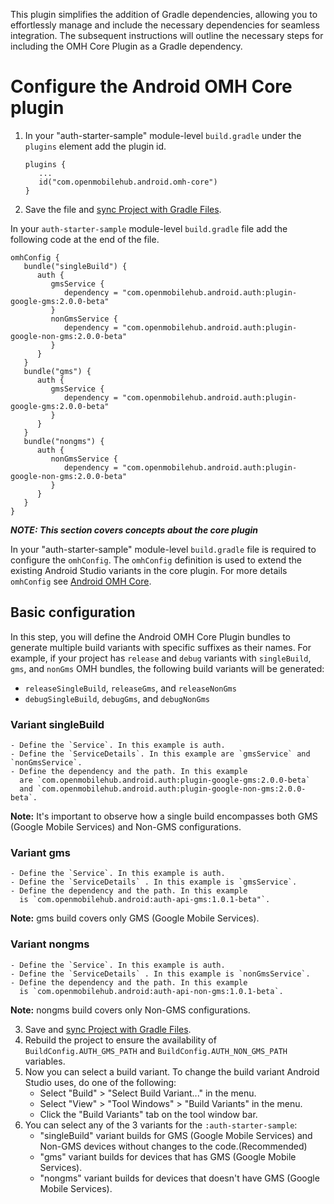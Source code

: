 This plugin simplifies the addition of Gradle dependencies, allowing you to effortlessly manage and include the necessary dependencies for seamless integration. The subsequent instructions will outline the necessary steps for including the OMH Core Plugin as a Gradle dependency.

# Configure the Android OMH Core plugin

1. In your "auth-starter-sample" module-level `build.gradle` under the `plugins` element add the
   plugin id.

   ```
   plugins {
      ...
      id("com.openmobilehub.android.omh-core")
   }
   ```

2. Save the file
   and [sync Project with Gradle Files](https://developer.android.com/studio/build#sync-files).

In your `auth-starter-sample` module-level `build.gradle` file add the following code at the end of
the file.

```
omhConfig {
   bundle("singleBuild") {
      auth {
         gmsService {
            dependency = "com.openmobilehub.android.auth:plugin-google-gms:2.0.0-beta"
         }
         nonGmsService {
            dependency = "com.openmobilehub.android.auth:plugin-google-non-gms:2.0.0-beta"
         }
      }
   }
   bundle("gms") {
      auth {
         gmsService {
            dependency = "com.openmobilehub.android.auth:plugin-google-gms:2.0.0-beta"
         }
      }
   }
   bundle("nongms") {
      auth {
         nonGmsService {
            dependency = "com.openmobilehub.android.auth:plugin-google-non-gms:2.0.0-beta"
         }
      }
   }
}
```

_**NOTE: This section covers concepts about the core plugin**_

In your "auth-starter-sample" module-level `build.gradle` file is required to configure
the `omhConfig`. The `omhConfig` definition is used to extend the existing Android Studio variants
in the core plugin. For more details `omhConfig`
see [Android OMH Core](https://github.com/openmobilehub/android-omh-core).

## Basic configuration

In this step, you will define the Android OMH Core Plugin bundles to generate multiple build
variants with specific suffixes as their names. For example, if your project has `release`
and `debug` variants with `singleBuild`, `gms`, and `nonGms` OMH bundles, the following build
variants will be generated:

- `releaseSingleBuild`, `releaseGms`, and `releaseNonGms`
- `debugSingleBuild`, `debugGms`, and `debugNonGms`

### Variant singleBuild

    - Define the `Service`. In this example is auth.
    - Define the `ServiceDetails`. In this example are `gmsService` and `nonGmsService`.
    - Define the dependency and the path. In this example
      are `com.openmobilehub.android.auth:plugin-google-gms:2.0.0-beta`
      and `com.openmobilehub.android.auth:plugin-google-non-gms:2.0.0-beta`.

**Note:** It's important to observe how a single build encompasses both GMS (Google Mobile Services)
and Non-GMS configurations.

### Variant gms

    - Define the `Service`. In this example is auth.
    - Define the `ServiceDetails` . In this example is `gmsService`.
    - Define the dependency and the path. In this example
      is `com.openmobilehub.android:auth-api-gms:1.0.1-beta"`.

**Note:** gms build covers only GMS (Google Mobile Services).

### Variant nongms

    - Define the `Service`. In this example is auth.
    - Define the `ServiceDetails` . In this example is `nonGmsService`.
    - Define the dependency and the path. In this example
      is `com.openmobilehub.android:auth-api-non-gms:1.0.1-beta`.

**Note:** nongms build covers only Non-GMS configurations.

3. Save and [sync Project with Gradle Files](https://developer.android.com/studio/build#sync-files).
4. Rebuild the project to ensure the availability of `BuildConfig.AUTH_GMS_PATH`
   and `BuildConfig.AUTH_NON_GMS_PATH` variables.
5. Now you can select a build variant. To change the build variant Android Studio uses, do one of
   the following:
   - Select "Build" > "Select Build Variant..." in the menu.
   - Select "View" > "Tool Windows" > "Build Variants" in the menu.
   - Click the "Build Variants" tab on the tool window bar.
6. You can select any of the 3 variants for the `:auth-starter-sample`:
   - "singleBuild" variant builds for GMS (Google Mobile Services) and Non-GMS devices without
     changes to the code.(Recommended)
   - "gms" variant builds for devices that has GMS (Google Mobile Services).
   - "nongms" variant builds for devices that doesn't have GMS (Google Mobile Services).
